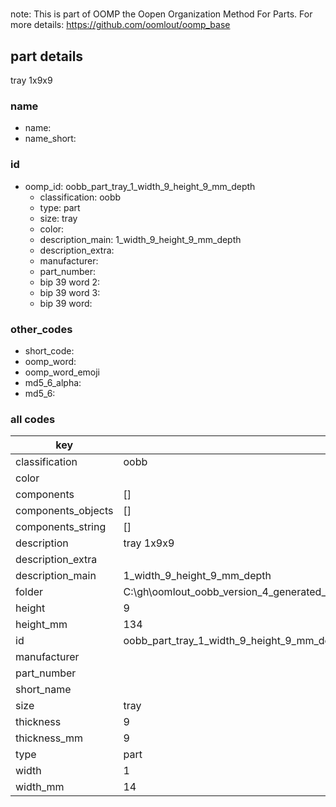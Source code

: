 #   

note: This is part of OOMP the Oopen Organization Method For Parts. For more details: https://github.com/oomlout/oomp_base

##  part details



tray 1x9x9

### name
* name: 
* name_short: 
### id
* oomp_id: oobb_part_tray_1_width_9_height_9_mm_depth
  * classification: oobb
  * type: part
  * size: tray
  * color: 
  * description_main: 1_width_9_height_9_mm_depth
  * description_extra: 
  * manufacturer: 
  * part_number: 
  * bip 39 word 2: 
  * bip 39 word 3: 
  * bip 39 word: 

### other_codes
* short_code: 
* oomp_word: 
* oomp_word_emoji 
* md5_6_alpha: 
* md5_6: 









### all codes 
| key | value |  
| --- | --- |  
| classification | oobb |  
| color |  |  
| components | [] |  
| components_objects | [] |  
| components_string | [] |  
| description | tray 1x9x9 |  
| description_extra |  |  
| description_main | 1_width_9_height_9_mm_depth |  
| folder | C:\gh\oomlout_oobb_version_4_generated_parts\things\oobb_part_tray_1_width_9_height_9_mm_depth |  
| height | 9 |  
| height_mm | 134 |  
| id | oobb_part_tray_1_width_9_height_9_mm_depth |  
| manufacturer |  |  
| part_number |  |  
| short_name |  |  
| size | tray |  
| thickness | 9 |  
| thickness_mm | 9 |  
| type | part |  
| width | 1 |  
| width_mm | 14 |  
